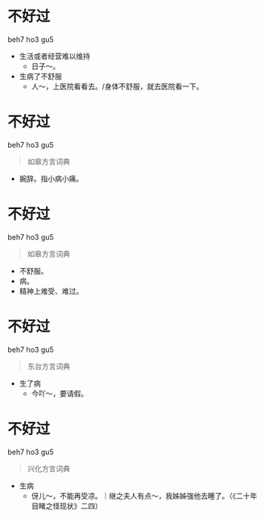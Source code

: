 # 不好过
beh7 ho3 gu5
- 生活或者经营难以维持
  - 日子～。
- 生病了不舒服
  - 人～，上医院看看去。/身体不舒服，就去医院看一下。

# 不好过
beh7 ho3 gu5
> 如皋方言词典
- 婉辞。指小病小痛。

# 不好过
beh7 ho3 gu5
> 如皋方言词典
- 不舒服。
- 病。
- 精神上难受、难过。

# 不好过
beh7 ho3 gu5
> 东台方言词典
- 生了病
  - 今吖～，要请假。

# 不好过
beh7 ho3 gu5
> 兴化方言词典
- 生病
  - 伢儿～，不能再受凉。｜继之夫人有点～，我姊姊强他去睡了。（《二十年目睹之怪现状》二四）

